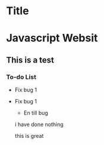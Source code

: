 # Title

# Javascript Websit

## This is a test

### To-do List


- Fix bug 1
- Fix bug 1
    - En till bug


    i have done nothing

  this is great
